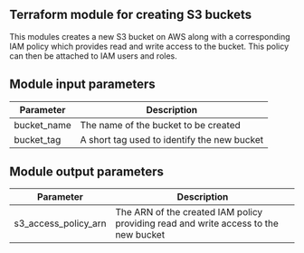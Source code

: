 ## Terraform module for creating S3 buckets

This modules creates a new S3 bucket on AWS along with a corresponding IAM policy which provides read and write access to the bucket. This policy can then be attached to IAM users and roles.

## Module input parameters

| Parameter   | Description                                                                                                |
| ----------- | ------------------------------------------- |
| bucket_name | The name of the bucket to be created        |
| bucket_tag  | A short tag used to identify the new bucket |


## Module output parameters

| Parameter            | Description                                                                         |
| -------------------- | ----------------------------------------------------------------------------------- |
| s3_access_policy_arn | The ARN of the created IAM policy providing read and write access to the new bucket |